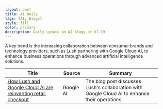 ```yaml
---
layout: post
title: AI Daily
tags: [AI, Blogs]
style: fill
color: primary
description: Daily update on AI blogs of 07-09
---
```


A key trend is the increasing collaboration between consumer brands and technology providers, such as Lush partnering with Google Cloud AI, to enhance business operations through advanced artificial intelligence solutions.

| Title | Source | Summary |
|---|---|---|
| [How Lush and Google Cloud AI are reinventing retail checkout](https://blog.google/around-the-globe/google-europe/united-kingdom/how-lush-and-google-cloud-ai-are-reinventing-retail-checkout/) | Google AI | The blog post discusses Lush's collaboration with Google Cloud AI to enhance their operations. |